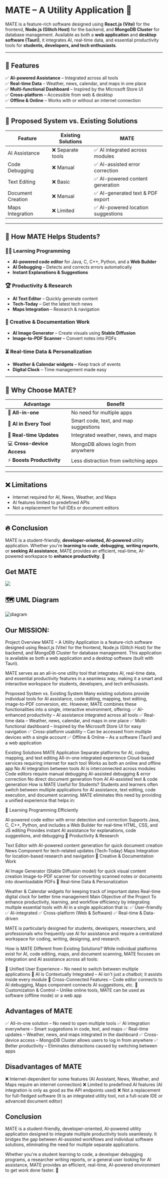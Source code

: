 # MATE – A Utility Application 🚀

MATE is a feature-rich software designed using **React.js (Vite)** for the frontend, **Node.js (Glitch Host)** for the backend, and **MongoDB Cluster** for database management. Available as both a **web application** and **desktop software (Tauri)**, it integrates AI, real-time data, and essential productivity tools for **students, developers, and tech enthusiasts**.

---

## 🌟 Features

✅ **AI-powered Assistance** – Integrated across all tools  
✅ **Real-time Data** – Weather, news, calendar, and maps in one place  
✅ **Multi-functional Dashboard** – Inspired by the Microsoft Store UI  
✅ **Cross-platform** – Accessible from web & desktop  
✅ **Offline & Online** – Works with or without an internet connection  

---

## 📌 Proposed System vs. Existing Solutions

| Feature | Existing Solutions | MATE |
|---------|--------------------|------|
| AI Assistance | ❌ Separate tools | ✅ AI integrated across modules |
| Code Debugging | ❌ Manual | ✅ AI-assisted error correction |
| Text Editing | ❌ Basic | ✅ AI-powered content generation |
| Document Creation | ❌ Manual | ✅ AI-generated text & PDF export |
| Maps Integration | ❌ Limited | ✅ AI-powered location suggestions |

---

## 🎯 How MATE Helps Students?

### 👨‍💻 Learning Programming  
- **AI-powered code editor** for Java, C, C++, Python, and a **Web Builder**  
- **AI Debugging** – Detects and corrects errors automatically  
- **Instant Explanations & Suggestions**  

### 🏆 Productivity & Research  
- **AI Text Editor** – Quickly generate content  
- **Tech-Today** – Get the latest tech news  
- **Maps Integration** – Research & navigation  

### 🎨 Creative & Documentation Work  
- **AI Image Generator** – Create visuals using **Stable Diffusion**  
- **Image-to-PDF Scanner** – Convert notes into PDFs  

### ⏳ Real-time Data & Personalization  
- **Weather & Calendar widgets** – Keep track of events  
- **Digital Clock** – Time management made easy  

---

## 📌 Why Choose MATE?

| Advantage | Benefit |
|-----------|---------|
| 🚀 **All-in-one** | No need for multiple apps |
| 🤖 **AI in Every Tool** | Smart code, text, and map suggestions |
| 🔄 **Real-time Updates** | Integrated weather, news, and maps |
| 💻 **Cross-device Access** | MongoDB allows login from anywhere |
| ⚡ **Boosts Productivity** | Less distraction from switching apps |

---

## ❌ Limitations

- Internet required for AI, News, Weather, and Maps  
- AI features limited to predefined APIs  
- Not a replacement for full IDEs or document editors  

---

## 🔥 Conclusion

MATE is a student-friendly, **developer-oriented, AI-powered** utility application. Whether you're **learning to code**, **debugging**, **writing reports**, or **seeking AI assistance**, MATE provides an efficient, real-time, AI-powered workspace to **enhance productivity**. 🚀

## Get MATE
<a href="https://github.com/Dharun-Git-Hub/Final/releases/download/v0.1.0-alpha/Mate_0.1.0_x64_en-US.msi" target="_blank">
    <img src="https://img.shields.io/badge/Download_MATE-violet?style=for-the-badge" />
</a>


## 🗺️ UML Diagram

![diagram](https://github.com/user-attachments/assets/0bd81e2e-45b4-42f4-80c8-e4307078bd17)



## Our MISSION:
Project Overview
MATE – A Utility Application is a feature-rich software designed using React.js (Vite) for the frontend, Node.js (Glitch Host) for the backend, and MongoDB Cluster for database management. This application is available as both a web application and a desktop software (built with Tauri).

MATE serves as an all-in-one utility tool that integrates AI, real-time data, and essential productivity features in a seamless way, making it a smart and interactive workspace for students, developers, and tech enthusiasts.

Proposed System vs. Existing System
Many existing solutions provide individual tools for AI assistance, code editing, mapping, text editing, image-to-PDF conversion, etc. However, MATE combines these functionalities into a single, interactive environment, offering:
✅ AI-enhanced productivity – AI assistance integrated across all tools
✅ Real-time data – Weather, news, calendar, and maps in one place
✅ Multi-functional dashboard – Inspired by the Microsoft Store UI for easy navigation
✅ Cross-platform usability – Can be accessed from multiple devices with a single account
✅ Offline & Online – As a software (Tauri) and a web application

Existing Solutions	MATE Application
Separate platforms for AI, coding, mapping, and text editing	All-in-one integrated experience
Cloud-based services requiring internet for each tool	Works as both an online and offline app
No AI integration between tools	AI is interconnected across modules
Code editors require manual debugging	AI-assisted debugging & error correction
No direct document generation from AI	AI-assisted text & code generation
How is MATE Useful for Students?
Students and learners often switch between multiple applications for AI assistance, text editing, code execution, and document scanning. MATE eliminates this need by providing a unified experience that helps in:

📌 Learning Programming Efficiently

AI-powered code editor with error detection and correction
Supports Java, C, C++, Python, and includes a Web Builder for real-time HTML, CSS, and JS editing
Provides instant AI assistance for explanations, code suggestions, and debugging
📌 Productivity & Research

Text Editor with AI-powered content generation for quick document creation
News Component for tech-related updates (Tech-Today)
Maps Integration for location-based research and navigation
📌 Creative & Documentation Work

AI Image Generator (Stable Diffusion model) for quick visual content creation
Image-to-PDF scanner for converting scanned notes or documents into downloadable PDFs
📌 Real-time Data & Personalization

Weather & Calendar widgets for keeping track of important dates
Real-time digital clock for better time management
Main Objective of the Project
To enhance productivity, learning, and workflow efficiency by integrating multiple essential tools with AI in a single application that is:
✅ User-friendly
✅ AI-integrated
✅ Cross-platform (Web & Software)
✅ Real-time & Data-driven

MATE is particularly designed for students, developers, researchers, and professionals who frequently use AI for assistance and require a centralized workspace for coding, writing, designing, and research.

How is MATE Different from Existing Solutions?
While individual platforms exist for AI, code editing, maps, and document scanning, MATE focuses on integration and AI assistance across all tools:

🔹 Unified User Experience – No need to switch between multiple applications
🔹 AI is Contextually Integrated – AI isn't just a chatbot; it assists inside every module
🔹 Cross-Connected Features – Code editor connects to AI debugging, Maps component connects AI suggestions, etc.
🔹 Customization & Control – Unlike online tools, MATE can be used as software (offline mode) or a web app

## Advantages of MATE
✅ All-in-one solution – No need to open multiple tools
✅ AI integration everywhere – Smart suggestions in code, text, and maps
✅ Real-time updates – Weather, news, and maps integrated in the dashboard
✅ Cross-device access – MongoDB Cluster allows users to log in from anywhere
✅ Better productivity – Eliminates distractions caused by switching between apps

## Disadvantages of MATE
❌ Internet-dependent for some features (AI Assistant, News, Weather, and Maps require an internet connection)
❌ Limited to predefined AI features (AI integration is only as good as the API endpoints used)
❌ Not a replacement for full-fledged software (It is an integrated utility tool, not a full-scale IDE or advanced document editor)

## Conclusion
MATE is a student-friendly, developer-oriented, AI-powered utility application designed to integrate multiple productivity tools seamlessly. It bridges the gap between AI-assisted workflows and individual software solutions, eliminating the need for multiple separate applications.

Whether you're a student learning to code, a developer debugging programs, a researcher writing reports, or a general user looking for AI assistance, MATE provides an efficient, real-time, AI-powered environment to get work done faster. 🚀
